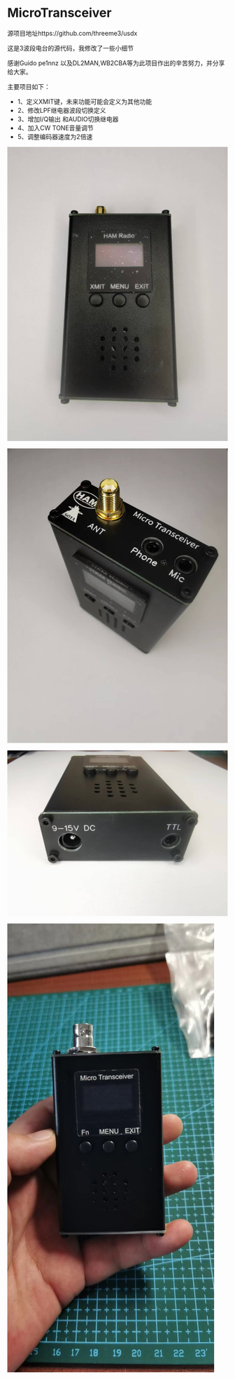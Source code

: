 # MicroTransceiver

源项目地址https://github.com/threeme3/usdx

这是3波段电台的源代码，我修改了一些小细节

感谢Guido pe1nnz 以及DL2MAN,WB2CBA等为此项目作出的辛苦努力，并分享给大家。


主要项目如下：
+ 1、定义XMIT键，未来功能可能会定义为其他功能
+ 2、修改LPF继电器波段切换定义
+ 3、增加I/Q输出 和AUDIO切换继电器
+ 4、加入CW TONE音量调节
+ 5、调整编码器速度为2倍速

![正面照](https://github.com/bg6jji/MicroTransceiver/blob/main/Photo/front.jpg "Front Side")

![顶部接口照片](https://github.com/bg6jji/MicroTransceiver/blob/main/Photo/top%20side.jpg "Top Side")

![底部接口照片](https://github.com/bg6jji/MicroTransceiver/blob/main/Photo/bottom%20side.jpg "Bottom Side")

![BNC接口的主机](https://github.com/bg6jji/MicroTransceiver/blob/main/Photo/MicroTransceiver_bnc.jpg "BNC Connector")
